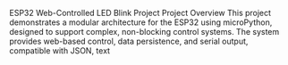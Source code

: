 ESP32 Web-Controlled LED Blink Project Project Overview This project demonstrates a modular architecture for the ESP32 using microPython,
 designed to support complex, non-blocking control systems. 
The system provides web-based control, data persistence, and serial output, compatible with JSON, text